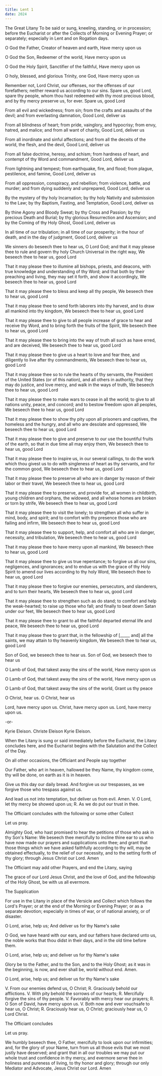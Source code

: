 ```yaml
---
title: Lent 1
date: 2024
---
```


The Great Litany
To be said or sung, kneeling, standing, or in procession; before the Eucharist or after the Collects of Morning or Evening Prayer; or separately; especially in Lent and on Rogation days.

O God the Father, Creator of heaven and earth,
Have mercy upon us

O God the Son, Redeemer of the world,
Have mercy upon us

O God the Holy Spirit, Sanctifier of the faithful,
Have mercy upon us

O holy, blessed, and glorious Trinity, one God,
Have mercy upon us

Remember not, Lord Christ, our offenses, nor the offenses of our forefathers; neither reward us according to our sins. Spare us, good Lord, spare thy people, whom thou hast redeemed with thy most precious blood, and by thy mercy preserve us, for ever.
Spare us, good Lord

From all evil and wickedness; from sin; from the crafts and assaults of the devil; and from everlasting damnation,
Good Lord, deliver us

From all blindness of heart; from pride, vainglory, and hypocrisy; from envy, hatred, and malice; and from all want of charity,
Good Lord, deliver us

From all inordinate and sinful affections; and from all the deceits of the world, the flesh, and the devil,
Good Lord, deliver us

From all false doctrine, heresy, and schism; from hardness of heart, and contempt of thy Word and commandment,
Good Lord, deliver us

From lightning and tempest; from earthquake, fire, and flood; from plague, pestilence, and famine,
Good Lord, deliver us

From all oppression, conspiracy, and rebellion; from violence, battle, and murder; and from dying suddenly and unprepared,
Good Lord, deliver us

By the mystery of thy holy Incarnation; by thy holy Nativity and submission to the Law; by thy Baptism, Fasting, and Temptation,
Good Lord, deliver us

By thine Agony and Bloody Sweat; by thy Cross and Passion; by thy precious Death and Burial; by thy glorious Resurrection and Ascension; and by the Coming of thy Holy Ghost,
Good Lord, deliver us

In all time of our tribulation; in all time of our prosperity; in the hour of death, and in the day of judgment,
Good Lord, deliver us

We sinners do beseech thee to hear us, O Lord God; and that it may please thee to rule and govern thy holy Church Universal in the right way,
We beseech thee to hear us, good Lord

That it may please thee to illumine all bishops, priests, and deacons, with true knowledge and understanding of thy Word; and that both by their preaching and living, they may set it forth, and show it accordingly,
We beseech thee to hear us, good Lord

That it may please thee to bless and keep all thy people,
We beseech thee to hear us, good Lord

That it may please thee to send forth laborers into thy harvest, and to draw all mankind into thy kingdom,
We beseech thee to hear us, good Lord

That it may please thee to give to all people increase of grace to hear and receive thy Word, and to bring forth the fruits of the Spirit,
We beseech thee to hear us, good Lord

That it may please thee to bring into the way of truth all such as have erred, and are deceived,
We beseech thee to hear us, good Lord

That it may please thee to give us a heart to love and fear thee, and diligently to live after thy commandments,
We beseech thee to hear us, good Lord

That it may please thee so to rule the hearts of thy servants, the President of the United States (or of this nation), and all others in authority, that they may do justice, and love mercy, and walk in the ways of truth,
We beseech thee to hear us, good Lord

That it may please thee to make wars to cease in all the world; to give to all nations unity, peace, and concord; and to bestow freedom upon all peoples,
We beseech thee to hear us, good Lord

That it may please thee to show thy pity upon all prisoners and captives, the homeless and the hungry, and all who are desolate and oppressed,
We beseech thee to hear us, good Lord

That it may please thee to give and preserve to our use the bountiful fruits of the earth, so that in due time all may enjoy them,
We beseech thee to hear us, good Lord

That it may please thee to inspire us, in our several callings, to do the work which thou givest us to do with singleness of heart as thy servants, and for the common good,
We beseech thee to hear us, good Lord

That it may please thee to preserve all who are in danger by reason of their labor or their travel,
We beseech thee to hear us, good Lord

That it may please thee to preserve, and provide for, all women in childbirth, young children and orphans, the widowed, and all whose homes are broken or torn by strife,
We beseech thee to hear us, good Lord

That it may please thee to visit the lonely; to strengthen all who suffer in mind, body, and spirit; and to comfort with thy presence those who are failing and infirm,
We beseech thee to hear us, good Lord

That it may please thee to support, help, and comfort all who are in danger, necessity, and tribulation,
We beseech thee to hear us, good Lord

That it may please thee to have mercy upon all mankind,
We beseech thee to hear us, good Lord

That it may please thee to give us true repentance; to forgive us all our sins, negligences, and ignorances; and to endue us with the grace of thy Holy Spirit to amend our lives according to thy holy Word,
We beseech thee to hear us, good Lord

That it may please thee to forgive our enemies, persecutors, and slanderers, and to turn their hearts,
We beseech thee to hear us, good Lord

That it may please thee to strengthen such as do stand; to comfort and help the weak-hearted; to raise up those who fall; and finally to beat down Satan under our feet,
We beseech thee to hear us, good Lord

That it may please thee to grant to all the faithful departed eternal life and peace,
We beseech thee to hear us, good Lord

That it may please thee to grant that, in the fellowship of [_____ and] all the saints, we may attain to thy heavenly kingdom,
We beseech thee to hear us, good Lord

Son of God, we beseech thee to hear us.
Son of God, we beseech thee to hear us

O Lamb of God, that takest away the sins of the world,
Have mercy upon us

O Lamb of God, that takest away the sins of the world,
Have mercy upon us

O Lamb of God, that takest away the sins of the world,
Grant us thy peace

O Christ, hear us.
O Christ, hear us

Lord, have mercy upon us.
Christ, have mercy upon us. Lord, have mercy upon us.

-or-

Kyrie Eleison.
Christe Eleison
Kyrie Eleison.

When the Litany is sung or said immediately before the Eucharist, the Litany concludes here, and the Eucharist begins with the Salutation and the Collect of the Day.

On all other occasions, the Officiant and People say together

Our Father, who art in heaven,
 hallowed be they Name,
 thy kingdom come,
 thy will be done,
 on earth as it is in heaven.

Give us this day our daily bread.
And forgive us our trespasses,
 as we forgive those
 who trespass against us.

And lead us not into temptation,
 but deliver us from evil. Amen.
V. O Lord, let thy mercy be showed upon us;
R. As we do put our trust in thee.

The Officiant concludes with the following or some other Collect

Let us pray.

Almighty God, who hast promised to hear the petitions of those who ask in thy Son's Name: We beseech thee mercifully to incline thine ear to us who have now made our prayers and supplications unto thee; and grant that those things which we have asked faithfully according to thy will, may be obtained effectually, to the relief of our necessity, and to the setting forth of thy glory; through Jesus Christ our Lord.
Amen

The Officiant may add other Prayers, and end the Litany, saying

The grace of our Lord Jesus Christ, and the love of God, and the fellowship of the Holy Ghost, be with us all evermore.

The Supplication

For use in the Litany in place of the Versicle and Collect which follows the Lord's Prayer; or at the end of the Morning or Evening Prayer; or as a separate devotion; especially in times of war, or of national anxiety, or of disaster.

O Lord, arise, help us;
And deliver us for thy Name's sake

O God, we have heard with our ears, and our fathers have declared unto us, the noble works that thou didst in their days, and in the old time before them.

O Lord, arise, help us;
and deliver us for thy Name's sake

Glory be to the Father, and to the Son, and to the Holy Ghost; as it was in the beginning, is now, and ever shall be, world without end. Amen.

O Lord, arise, help us;
and deliver us for thy Name's sake

V. From our enemies defend us, O Christ;
R. Graciously behold our afflictions.
V. With pity behold the sorrows of our hearts;
R. Mercifully forgive the sins of thy people.
V. Favorably with mercy hear our prayers;
R. O Son of David, have mercy upon us.
V. Both now and ever vouchsafe to hear us, O Christ;
R. Graciously hear us, O Christ; graciously hear us, O Lord Christ.

The Officiant concludes

Let us pray.

We humbly beseech thee, O Father, mercifully to look upon our infirmities; and, for the glory of your Name, turn from us all those evils that we most justly have deserved; and grant that in all our troubles we may put our whole trust and confidence in thy mercy, and evermore serve thee in holiness and pureness of living, to thy honor and glory; through our only Mediator and Advocate, Jesus Christ our Lord.
Amen